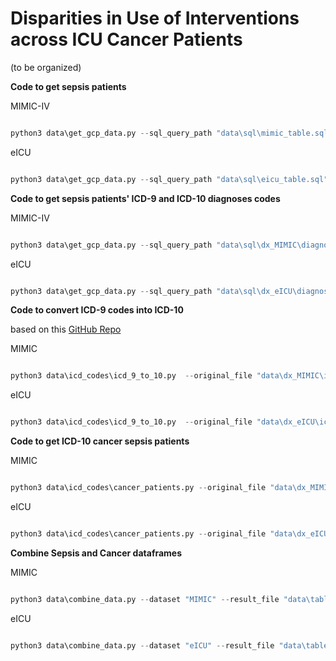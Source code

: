 # Disparities in Use of Interventions across ICU Cancer Patients


(to be organized)

**Code to get sepsis patients**

MIMIC-IV

```py

python3 data\get_gcp_data.py --sql_query_path "data\sql\mimic_table.sql" --destination_path "data\sepsis_MIMIC\sepsis_all.csv"

```

eICU

```py

python3 data\get_gcp_data.py --sql_query_path "data\sql\eicu_table.sql" --destination_path "data\sepsis_eICU\sepsis_all.csv"

```



**Code to get sepsis patients' ICD-9 and ICD-10 diagnoses codes**

MIMIC-IV

```py

python3 data\get_gcp_data.py --sql_query_path "data\sql\dx_MIMIC\diagnoses.sql" --destination_path "data\dx_MIMIC\icd_9_and_10.csv"

```

eICU

```py

python3 data\get_gcp_data.py --sql_query_path "data\sql\dx_eICU\diagnoses.sql" --destination_path "data\dx_eICU\icd_9_and_10.csv"

```


**Code to convert ICD-9 codes into ICD-10**

based on this [GitHub Repo](https://github.com/AtlasCUMC/ICD10-ICD9-codes-conversion)

MIMIC

```py

python3 data\icd_codes\icd_9_to_10.py  --original_file "data\dx_MIMIC\icd_9_and_10.csv" --result_file "data\dx_MIMIC\icd_10_only.csv" --dataset "MIMIC"

```

eICU

```py

python3 data\icd_codes\icd_9_to_10.py  --original_file "data\dx_eICU\icd_9_and_10.csv" --result_file "data\dx_eICU\icd_10_only.csv" --dataset "eICU"

```

**Code to get ICD-10 cancer sepsis patients**

MIMIC

```py

python3 data\icd_codes\cancer_patients.py --original_file "data\dx_MIMIC\icd_10_only.csv" --result_file "data\dx_MIMIC\sepsis_cancer_only.csv" --dataset "MIMIC"

```

eICU

```py

python3 data\icd_codes\cancer_patients.py --original_file "data\dx_eICU\icd_10_only.csv" --result_file "data\dx_eICU\sepsis_cancer_only.csv" --dataset "eICU"

```


**Combine Sepsis and Cancer dataframes**

MIMIC

```py

python3 data\combine_data.py --dataset "MIMIC" --result_file "data\table_MIMIC.csv"

```

eICU

```py

python3 data\combine_data.py --dataset "eICU" --result_file "data\table_eICU.csv"

```